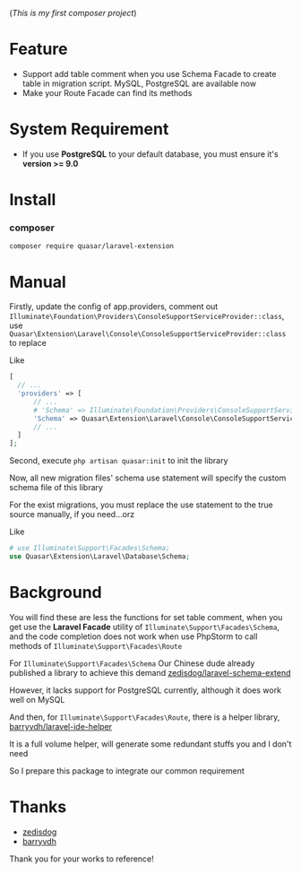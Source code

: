 (*This is my first composer project*)

# Feature

* Support add table comment when you use Schema Facade to create table in migration script. MySQL, PostgreSQL are available now
* Make your Route Facade can find its methods


# System Requirement

* If you use **PostgreSQL** to your default database, you must ensure it's **version >= 9.0**


# Install

### composer

`composer require quasar/laravel-extension`

# Manual

Firstly, update the config of app.providers, comment out `Illuminate\Foundation\Providers\ConsoleSupportServiceProvider::class`, use `Quasar\Extension\Laravel\Console\ConsoleSupportServiceProvider::class` to replace

Like
```PHP
[
  // ...
  'providers' => [
      // ...
      # 'Schema' => Illuminate\Foundation\Providers\ConsoleSupportServiceProvider::class,
      'Schema' => Quasar\Extension\Laravel\Console\ConsoleSupportServiceProvider::class,
      // ...
  ]
];
```

Second, execute `php artisan quasar:init` to init the library

Now, all new migration files' schema use statement will specify the custom schema file of this library

For the exist migrations, you must replace the use statement to the true source manually, if you need...orz

Like

```php
# use Illuminate\Support\Facades\Schema;
use Quasar\Extension\Laravel\Database\Schema;
```


# Background

You will find these are less the functions for set table comment, when you get use the **Laravel Facade** utility of `Illuminate\Support\Facades\Schema`, and the code completion does not work when use PhpStorm to call methods of `Illuminate\Support\Facades\Route` 

For `Illuminate\Support\Facades\Schema` Our Chinese dude already published a library to achieve this demand [zedisdog/laravel-schema-extend](https://github.com/zedisdog/laravel-schema-extend)

However, it lacks support for PostgreSQL currently, although it does work well on MySQL

And then, for `Illuminate\Support\Facades\Route`, there is a helper library, [barryvdh/laravel-ide-helper](https://github.com/barryvdh/laravel-ide-helper)

It is a full volume helper, will generate some redundant stuffs you and I don't need  

So I prepare this package to integrate our common requirement


# Thanks

* [zedisdog](https://github.com/zedisdog)
* [barryvdh](https://github.com/barryvdh)

Thank you for your works to reference!